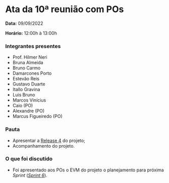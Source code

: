 # Ata da 10ª reunião com POs

<p align="justify"><b>Data:</b> 09/09/2022</p>
<p align="justify"><b>Horário:</b> 12:00h à 13:00h</p>

### Integrantes presentes

- Prof. Hilmer Neri
- Bruna Almeida
- Bruno Carmo
- Damarcones Porto
- Estevão Reis
- Gustavo Duarte
- Itallo Gravina
- Luis Bruno
- Marcos Vinícius
- Caio (PO)
- Alexandre (PO)
- Marcus Figueiredo (PO)


### Pauta
- Apresentar a <a href="https://fga-eps-mds.github.io/2022-1-Visualeasy-Doc/scrum/release4/">Release 4</a> do projeto;
- Acompanhamento do projeto.


### O que foi discutido

- Foi apresentado aos POs o EVM do projeto o planejamento para próxima <i>Sprint</i> (<a href="https://fga-eps-mds.github.io/2022-1-Visualeasy-Doc/scrum/sprint6/"><i>Sprint 6</i></a>).

<br>